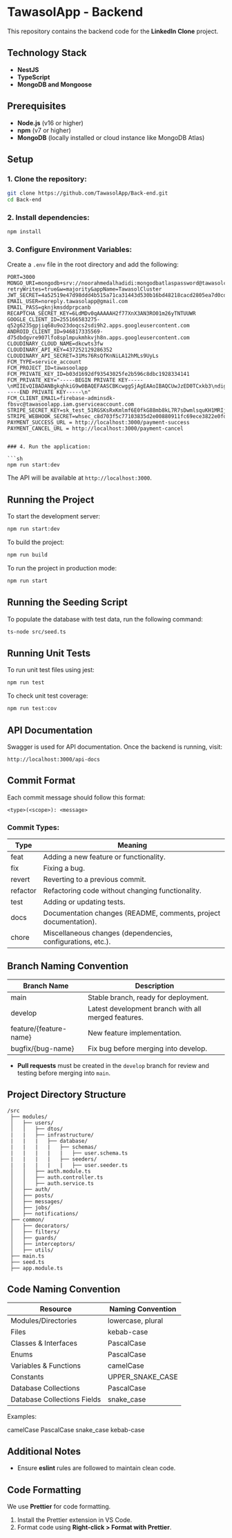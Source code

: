 # TawasolApp - Backend

This repository contains the backend code for the **LinkedIn Clone** project.

## Technology Stack

- **NestJS**
- **TypeScript**
- **MongoDB and Mongoose**

## Prerequisites

- **Node.js** (v16 or higher)
- **npm** (v7 or higher)
- **MongoDB** (locally installed or cloud instance like MongoDB Atlas)

## Setup

### 1. Clone the repository:

```sh
git clone https://github.com/TawasolApp/Back-end.git
cd Back-end
```

### 2. Install dependencies:

```sh
npm install
```

### 3. Configure Environment Variables:

Create a `.env` file in the root directory and add the following:

```env
PORT=3000
MONGO_URI=mongodb+srv://noorahmedalhadidi:mongodbatlaspassword@tawasolcluster.5irka.mongodb.net/TawasolDB?retryWrites=true&w=majority&appName=TawasolCluster
JWT_SECRET=4a52519e47d98ddd4b515a71ca31443d530b16bd48218cacd2805ea7d0cdc5d4
EMAIL_USER=noreply.tawasolapp@gmail.com
EMAIL_PASS=gknjkmsddprpcanb
RECAPTCHA_SECRET_KEY=6LdMDv0qAAAAAH2f77XnX3AN3RO01m26yTNTUUWR
GOOGLE_CLIENT_ID=255166583275-q52g6235gpjiq68u9o23doqcs2sdi9h2.apps.googleusercontent.com
ANDROID_CLIENT_ID=946817335569-d75dbdgvre907lfo8splmpukmhkvjh8n.apps.googleusercontent.com
CLOUDINARY_CLOUD_NAME=dkcwts3fw
CLOUDINARY_API_KEY=437252129286352
CLOUDINARY_API_SECRET=31Ms76RsQfKnNiLA12hMLs9UyLs
FCM_TYPE=service_account
FCM_PROJECT_ID=tawasoolapp
FCM_PRIVATE_KEY_ID=b03d1692df93543025fe2b596c8dbc1928334141
FCM_PRIVATE_KEY="-----BEGIN PRIVATE KEY-----\nMIIEvQIBADANBgkqhkiG9w0BAQEFAASCBKcwggSjAgEAAoIBAQCUwJzED0TCxkb3\ndig6nngd8xb8CI4rinIs2Zpd9WhkHXUDkFNLEpWcvRXT3SLfnmySPLp033UYLKLY\notwTBZ2VzA/zh0aEJU+XxqKDqZb3q3UWVy876NCsN0LJTe/FZZwpv1yq/47tNaPE\nOfgbNXHEz5io9yxGPf9xwzr6NOu9gkNPkoJBIEZ7PxuhK339LH95oXDDAYdzFbfn\nc5OQz2shKnAw78UvWN1Rt1Yfp6eCsg9XttWE2wM2rT8vZmEQqTA3ik7T1wPX/hRy\nIQHyEkDVOazh59ZXgKuPDo06xVE3ntsiSpWaxP4pwLx//103quK4G+8IfxJJGoH6\n8DxsGLnNAgMBAAECggEACqd5Evnc/O5iqtrFqt0q0UpV/RtHw4qY/ulfCxfGsFUD\nyouNy7S7DozkgVY3ZzjboeXDnRdcNa0MxON1S899J/uDsPehb1mUx9QsU63T6E1Z\nh44bDflw6MTUfcKdR9AtTTgtlPnU7NyIrEdSo/BCA8yyrHd3rlhGcYmAMeeUcvBD\nlWOgrJ7i8RGcokJTubbrVKcaamHnmu+4yuehrm/VtQYbLJ8oczaBB+mVW8yKU+a/\nKwBK5whB+OWcbLdzaffcYQ15Jt3e0kUOpkt72OA4zvUI9talI2acIWvqYVY+FX2X\nK6LxyK2epCuFY9gxJPhH9lZj7fP/5ZDvK7x1WZ1wKQKBgQDKCN44NstUAu0IhWfS\nMWowW3xeMXbgFwH+tYmFuyzAQNu08VraDtc2bmAEc4v2kW2RXMRqw3Q0Pk68Kyd4\njb+6JrcxjDCEws/7DubdorSVOaqM0Q1+aMC7PBu4BvVtjAcTodXamZiYTiGy6J7V\nmcXwplDTsXZ2ZvsCvbvkG+PvSwKBgQC8fE2lUqw7OcpKvnPUJs1Ex2f8kDcaR3+d\nIOAYoRZjfnoh9SyVe4hKzkGLMFAmSJQPEHbW/r9ul/gggOz8SSQ74PLYG4c1cv3W\nc1zt3J1jOfHzrdVvtWPLrEdgiE/B3xggAQy0QzJTN6wKm4tzl7VWfoW4Y8ygKTHj\n/PqxpF6URwKBgAa9KPxjB4Ez38gq+v2N3Gbkhk92AusSmWRvlbi6N5HqF+n/KvKf\nEBqmr9k2KXL+AtOYbozJHDUp5uJr5hMlV0HUTMQAUxX6kYlkQ9sctD1OARxVVMfk\nopkcNih7QvB2fT3wZfu2p9pcsM8Q50tkp6+RPJzzDGqCoNjEj2HadE3lAoGBAK6u\n/T8U6a5SFttCuxKJi4AM1qDJ/2eJkAnN6CKrWJaJJyPFl7ZKMLwzf6dB9WYlqaJ0\nfc8vdbdHfJyTIA+Isd4U0rvad2rf0cUoUZ3Y8rx9fXF7T+4hzAV8+wHKEzD4U+GF\nV4LRLBjX5chG8+0DUvqAc+m6BHEC/MvxL13nmggNAoGATwVXYXY/qhHW6cKBdNmx\nz742U3Blkm5QHi2V0H3w7Gql/xfNdS3b7MzcwgMb5eP7u/oqJQDL5AKC5OZe8Y83\nlipauj2MbcaN3h4YhKzLIM/72PQXocZ/D8pEjgpyy4ghCi0ACUsAV1ug4jFarhdJ\nDLncReRa07BAg69U0YX5nmQ=\n-----END PRIVATE KEY-----\n"
FCM_CLIENT_EMAIL=firebase-adminsdk-fbsvc@tawasoolapp.iam.gserviceaccount.com
STRIPE_SECRET_KEY=sk_test_51RGSKsRxKmlmf6E0fkG88mb8kL7R7sDwmlsquKH1MRIjAgWfqt61uuoBfqXeaQc7683YPpQP5FoEZ4LX4VYt31hk00NdyOorkD
STRIPE_WEBHOOK_SECRET=whsec_c8d703f5c77103835d2e00880911fc69ece3822e0fd43d77807e1c843a4e853e
PAYMENT_SUCCESS_URL = http://localhost:3000/payment-success
PAYMENT_CANCEL_URL = http://localhost:3000/payment-cancel


### 4. Run the application:

```sh
npm run start:dev
```

The API will be available at `http://localhost:3000`.

## Running the Project

To start the development server:

```sh
npm run start:dev
```

To build the project:

```sh
npm run build
```

To run the project in production mode:

```sh
npm run start
```

## Running the Seeding Script

To populate the database with test data, run the following command:

```sh
ts-node src/seed.ts
```

## Running Unit Tests

To run unit test files using jest:

```sh
npm run test
```

To check unit test coverage:

```sh
npm run test:cov
```

## API Documentation

Swagger is used for API documentation. Once the backend is running, visit:

```
http://localhost:3000/api-docs
```


## Commit Format

Each commit message should follow this format:

```
<type>(<scope>): <message>
```

### Commit Types:

| Type     | Meaning                                                          |
| -------- | ---------------------------------------------------------------- |
| feat     | Adding a new feature or functionality.                           |
| fix      | Fixing a bug.                                                    |
| revert   | Reverting to a previous commit.                                  |
| refactor | Refactoring code without changing functionality.                 |
| test     | Adding or updating tests.                                        |
| docs     | Documentation changes (README, comments, project documentation). |
| chore    | Miscellaneous changes (dependencies, configurations, etc.).      |

## Branch Naming Convention

| Branch Name            | Description                                         |
| ---------------------- | --------------------------------------------------- |
| main                   | Stable branch, ready for deployment.                |
| develop                | Latest development branch with all merged features. |
| feature/{feature-name} | New feature implementation.                         |
| bugfix/{bug-name}      | Fix bug before merging into develop.                |

- **Pull requests** must be created in the `develop` branch for review and testing before merging into `main`.

## Project Directory Structure

```
/src
 ├── modules/
 │   ├── users/
 │   │   ├── dtos/
 |   |   ├── infrastructure/
 |   |   |   ├── database/
 |   |   |   |   ├── schemas/
 |   |   |   |   |   ├── user.schema.ts
 |   |   |   |   ├── seeders/   
 |   |   |   |   |   ├── user.seeder.ts
 │   │   ├── auth.module.ts
 │   │   ├── auth.controller.ts
 │   │   ├── auth.service.ts
 │   ├── auth/
 │   ├── posts/
 │   ├── messages/
 │   ├── jobs/
 │   ├── notifications/
 ├── common/
 │   ├── decorators/
 │   ├── filters/
 │   ├── guards/
 │   ├── interceptors/
 │   ├── utils/
 ├── main.ts
 ├── seed.ts
 ├── app.module.ts
```

## Code Naming Convention

| Resource                    | Naming Convention |
| --------------------------- | ----------------- |
| Modules/Directories         | lowercase, plural |
| Files                       | kebab-case        |
| Classes & Interfaces        | PascalCase        |
| Enums                       | PascalCase        |
| Variables & Functions       | camelCase         |
| Constants                   | UPPER_SNAKE_CASE  |
| Database Collections        | PascalCase        |
| Database Collections Fields | snake_case        |

Examples:

camelCase
PascalCase
snake_case
kebab-case

## Additional Notes

- Ensure **eslint** rules are followed to maintain clean code.

## Code Formatting

We use **Prettier** for code formatting.

1. Install the Prettier extension in VS Code.
2. Format code using **Right-click > Format with Prettier**.
